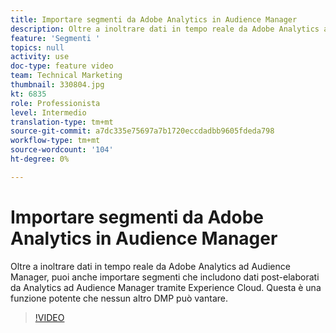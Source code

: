 ```yaml
---
title: Importare segmenti da Adobe Analytics in Audience Manager
description: Oltre a inoltrare dati in tempo reale da Adobe Analytics ad Audience Manager, puoi anche importare segmenti che includono dati post-elaborati da Analytics ad Audience Manager tramite Experience Cloud. Questa è una funzione potente che nessun altro DMP può vantare.
feature: 'Segmenti '
topics: null
activity: use
doc-type: feature video
team: Technical Marketing
thumbnail: 330804.jpg
kt: 6835
role: Professionista
level: Intermedio
translation-type: tm+mt
source-git-commit: a7dc335e75697a7b1720eccdadbb9605fdeda798
workflow-type: tm+mt
source-wordcount: '104'
ht-degree: 0%

---
```



# Importare segmenti da Adobe Analytics in Audience Manager

Oltre a inoltrare dati in tempo reale da Adobe Analytics ad Audience Manager, puoi anche importare segmenti che includono dati post-elaborati da Analytics ad Audience Manager tramite Experience Cloud. Questa è una funzione potente che nessun altro DMP può vantare.

>[!VIDEO](https://video.tv.adobe.com/v/330804/?quality=12&learn=on)
